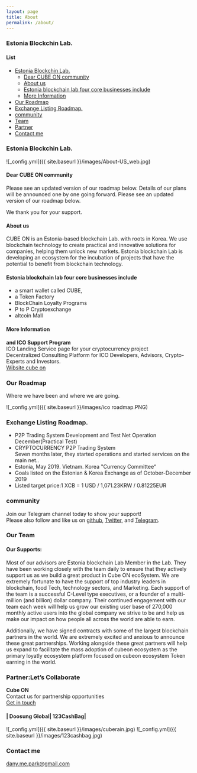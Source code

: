 ```yaml
---
layout: page
title: About
permalink: /about/
---
```

### Estonia Blockchin Lab.
#### List  
- [Estonia Blockchin Lab.](#estonia-blockchin-lab)
  * [Dear CUBE ON community](#dear-cube-on-community)
  * [About us](#about-us)
  * [Estonia blockchain lab four core businesses include](#estonia-blockchain-lab-four-core-businesses-include)
  * [More Information](#more-information)
- [Our Roadmap](#our-roadmap)
- [Exchange Listing Roadmap.](#exchange-listing-roadmap)
- [community](#community)
- [Team](#team)
- [Partner](#partner)
- [Contact me](#contact-me)
<!--
<small><i><a href='http://ecotrust-canada.github.io/markdown-toc/'>Table of contents generated with markdown-toc</a></i></small>
-->

### Estonia Blockchin Lab.
![_config.yml]({{ site.baseurl }}/images/About-US_web.jpg)  
<!--![_config.yml]({{ site.baseurl }}/images/1_smE2TyCcRv8sa0RZY9GSzw.png)-->  
#### Dear CUBE ON community   
Please see an updated version of our roadmap below. 
Details of our plans will be announced one by one going forward. 
Please see an updated version of our roadmap below. 

We thank you for your support.

#### About us  
CUBE ON is an Estonia-based blockchain Lab. 
with roots in Korea. We use blockchain technology to create practical and innovative solutions for companies, helping them unlock new markets.  Estonia blockchain Lab is developing an ecosystem for the incubation of projects that have the potential to benefit from blockchain technology.

#### Estonia blockchain lab four core businesses include  

- a smart wallet called CUBE, 
- a Token Factory
- BlockChain Loyalty Programs
- P to P Cryptoexchange
- altcoin Mall 

#### More Information
**and ICO Support Program**   
ICO Landing Service page for your cryptocurrency project    
Decentralized Consulting Platform for ICO Developers, Advisors, Crypto-Experts and Investors.    
<a href="http://cubeon.co.in"> Wibsite cube on </a>

### Our Roadmap
Where we have been and where we are going.
  
![_config.yml]({{ site.baseurl }}/images/ico roadmap.PNG)  


### Exchange Listing Roadmap.
- P2P Trading System Development and Test Net Operation  December(Practical Test)
- CRYPTOCURRENCY P2P Trading System  
  Seven months later, they started operations and started services on the main net..
- Estonia, May 2019. Vietnam. Korea "Currency Committee“
- Goals listed on the Estonian & Korea Exchange as of October-December 2019
- Listed target price:1 XCB = 1 USD / 1,071.23KRW / 0.81225EUR


### community
Join our Telegram channel today to show your support!   
Please also follow and like us on [github](https://github.com/wooriapt "github"), [Twitter](https://twitter.com/wooriapt79 "Twitter"), and [Telegram](https://t.me/cubeon "Telegram").

### Our Team  


#### Our Supports:
Most of our advisors are Estonia blockchain Lab Member in the Lab. They have been working closely with the team daily to ensure that they actively support us as we build a great product in Cube ON ecoSystem.
We are extremely fortunate to have the support of top industry leaders in blockchain, food Tech, technology sectors, and Marketing. 
Each support of the team is a successful C-Level type executives, or a founder of a multi-million (and billion) dollar company. Their continued engagement with our team each week will help us grow our existing user base of 270,000 monthly active users into the global company we strive to be and help us make our impact on how people all across the world are able to earn.

Additionally, we have signed contracts with some of the largest blockchain partners in the world. We are extremely excited and anxious to announce these great partnerships. 
Working alongside these great partners will help us expand to facilitate the mass adoption of cubeon ecosystem as the primary loyatly ecosystem platform focused on cubeon ecosystem Token earning in the world.  

### Partner:Let’s Collaborate  
**Cube ON**  
Contact us for partnership opportunities  
<a href="mailto:dany.me.park@gmail.com" class="btn btn-block"><i class="fa fa-user-circle-o"></i> Get in touch</a>
#### | Doosung Global| 123CashBag|
![_config.yml]({{ site.baseurl }}/images/cuberain.jpg) ![_config.yml]({{ site.baseurl }}/images/123cashbag.jpg)    
### Contact me  
<dany.me.park@gmail.com>

